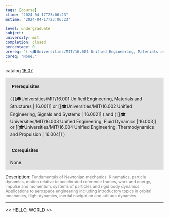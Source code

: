 ```yaml
---
tags: [course]
ctime: "2024-04-17T23:06:23"
mstime: "2024-04-17T23:06:23"

level: undergraduate
subject: 
university: mit
completion: closed
percentage: 0
prereq: "( <🎓Universities/MIT/16.001 Unified Engineering, Materials and Structures> or <🎓Universities/MIT/16.002 Unified Engineering, Signals and Systems> ) and ( <🎓Universities/MIT/16.003 Unified Engineering, Fluid Dynamics> or <🎓Universities/MIT/16.004 Unified Engineering, Thermodynamics and Propulsion> )"
coreq: "None."
---
```


catalog [16.07](http://student.mit.edu/catalog/m16a.html#16.07)

<span style="display: block; padding: 15px; background-color: rgb(100, 100, 100, 0.2);"><font id="m_prereq1397_0" style="display: block; font-family: Arial, sans-serif; font-weight: bold; padding: 5px">Prerequisites</font><br><span id="prereq1397_0">( [[🎓Universities/MIT/16.001 Unified Engineering, Materials and Structures | 16.001]] or [[🎓Universities/MIT/16.002 Unified Engineering, Signals and Systems | 16.002]] ) and ( [[🎓Universities/MIT/16.003 Unified Engineering, Fluid Dynamics | 16.003]] or [[🎓Universities/MIT/16.004 Unified Engineering, Thermodynamics and Propulsion | 16.004]] )</span></span>
<span style="display: block; padding: 15px; background-color: rgb(100, 100, 100, 0.2);"><font id="m_coreq1397_0" style="display: block; font-family: Arial, sans-serif; font-weight: bold; padding: 5px">Corequisites</font><br><span id="coreq1397_0">None.</span></span>

<font style="">Description:</font>
<font style="color: grey; font-size: 0.8rem;">Fundamentals of Newtonian mechanics. Kinematics, particle dynamics, motion relative to accelerated reference frames, work and energy, impulse and momentum, systems of particles and rigid body dynamics. Applications to aerospace engineering including introductory topics in orbital mechanics, flight dynamics, inertial navigation and attitude dynamics.</font>



---

<< HELLO, WORLD >>
